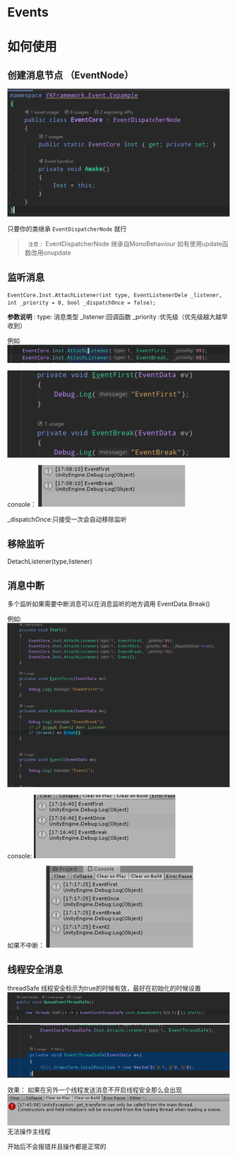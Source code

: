 # Events

# 如何使用

## 创建消息节点  （EventNode）

![Alt text](./image/1575622804791.png)

只要你的类继承 `EventDispatcherNode` 就行
> ` 注意：` EventDispatcherNode  继承自MonoBehaviour 如有使用update函数改用onupdate

## 监听消息 
`EventCore.Inst.AttachListener(int type, EventListenerDele _listener, int _priority = 0, bool _dispatchOnce = false);` 

**参数说明** : 
type: 消息类型
_listener:回调函数
_priority :优先级（优先级越大越早收到）

例如 ![Alt text](./image/1575623205377.png)

![Alt text](./image/1575623269567.png)


console：
![Alt text](./image/1575623304284.png)

_dispatchOnce:只接受一次会自动移除监听


## 移除监听

DetachListener(type,listener)



## 消息中断

多个监听如果需要中断消息可以在消息监听的地方调用  EventData.Break()

例如:![Alt text](./image/1575623784203.png)


console:
![Alt text](./image/1575623810703.png)


如果不中断：
![Alt text](./image/1575623880330.png)


## 线程安全消息

threadSafe 线程安全标示为true的时候有效，最好在初始化的时候设置
![Alt text](./image/1575625368425.png)
![Alt text](./image/1575625430493.png)

效果：
如果在另外一个线程发送消息不开启线程安全那么会出现
![Alt text](./image/1575625446501.png)
无法操作主线程

开始后不会报错并且操作都是正常的